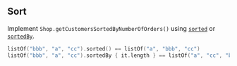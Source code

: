 ## Sort

Implement `Shop.getCustomersSortedByNumberOfOrders()` using
[`sorted`](https://kotlinlang.org/api/latest/jvm/stdlib/kotlin.collections/kotlin.-iterable/sorted.html) or
[`sortedBy`](https://kotlinlang.org/api/latest/jvm/stdlib/kotlin.collections/kotlin.-iterable/sorted-by.html).

```kotlin
listOf("bbb", "a", "cc").sorted() == listOf("a", "bbb", "cc")
listOf("bbb", "a", "cc").sortedBy { it.length } == listOf("a", "cc", "bbb")
```
